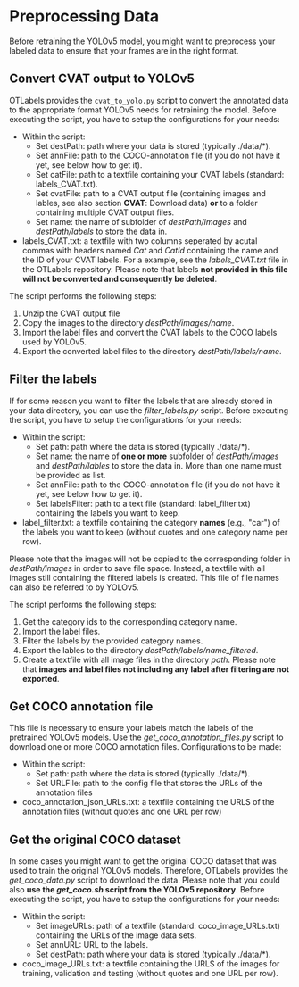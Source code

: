 # Preprocessing Data

Before retraining the YOLOv5 model, you might want to preprocess your labeled data to ensure that your frames are in the right format.

## Convert CVAT output to YOLOv5

OTLabels provides the `cvat_to_yolo.py` script to convert the annotated data to the appropriate format YOLOv5 needs for retraining the model.
Before executing the script, you have to setup the configurations for your needs:

- Within the script:
    - Set destPath: path where your data is stored (typically ./data/*).
    - Set annFile: path to the COCO-annotation file (if you do not have it yet, see below how to get it).
    - Set catFile: path to a textfile containing your CVAT labels (standard: labels_CVAT.txt).
    - Set cvatFile: path to a CVAT output file (containing images and lables, see also section **CVAT**: Download data) **or** to a folder containing multiple CVAT output files.
    - Set name: the name of subfolder of *destPath/images* and *destPath/labels* to store the data in.
- labels_CVAT.txt: a textfile with two columns seperated by acutal commas with headers named *Cat* and *CatId* containing the name and the ID of your CVAT labels.
  For a example, see the *labels_CVAT.txt* file in the OTLabels repository.
  Please note that labels **not provided in this file will not be converted and consequently be deleted**.

The script performs the following steps:

1. Unzip the CVAT output file
2. Copy the images to the directory *destPath/images/name*.
3. Import the label files and convert the CVAT labels to the COCO labels used by YOLOv5.
4. Export the converted label files to the directory *destPath/labels/name*.

## Filter the labels

If for some reason you want to filter the labels that are already stored in your data directory, you can use the *filter_labels.py* script.
Before executing the script, you have to setup the configurations for your needs:

- Within the script:
    - Set path: path where the data is stored (typically ./data/*).
    - Set name: the name of **one or more** subfolder of *destPath/images* and *destPath/lables* to store the data in.
    More than one name must be provided as list.
    - Set annFile: path to the COCO-annotation file (if you do not have it yet, see below how to get it).
    - Set labelsFilter: path to a text file (standard: label_filter.txt) containing the labels you want to keep.
- label_filter.txt: a textfile containing the category **names** (e.g., "car") of the labels you want to keep (without quotes and one category name per row).

Please note that the images will not be copied to the corresponding folder in *destPath/images* in order to save file space.
Instead, a textfile with all images still containing the filtered labels is created.
This file of file names can also be referred to by YOLOv5.

The script performs the following steps:

1. Get the category ids to the corresponding category name.
2. Import the label files.
3. Filter the labels by the provided category names.
4. Export the lables to the directory *destPath/labels/name_filtered*.
5. Create a textfile with all image files in the directory *path*.
Please note that **images and label files not including any label after filtering are not exported**.

## Get COCO annotation file

This file is necessary to ensure your labels match the labels of the pretrained YOLOv5 models.
Use the *get_coco_annotation_files.py* script to download one or more COCO annotation files.
Configurations to be made:

- Within the script:
    - Set path: path where the data is stored (typically ./data/*).
    - Set URLFile: path to the config file that stores the URLs of the annotation files
- coco_annotation_json_URLs.txt: a textfile containing the URLS of the annotation files (without quotes and one URL per row)

## Get the original COCO dataset

In some cases you might want to get the original COCO dataset that was used to train the original YOLOv5 models.
Therefore, OTLabels provides the *get_coco_data.py* script to download the data.
Please note that you could also **use the *get_coco.sh* script from the YOLOv5 repository**.
Before executing the script, you have to setup the configurations for your needs:

- Within the script:
    - Set imageURLs: path of a textfile (standard: coco_image_URLs.txt) containing the URLs of the image data sets.
    - Set annURL: URL to the labels.
    - Set destPath: path where your data is stored (typically ./data/*).
- coco_image_URLs.txt: a textfile containing the URLS of the images for training, validation and testing (without quotes and one URL per row).
